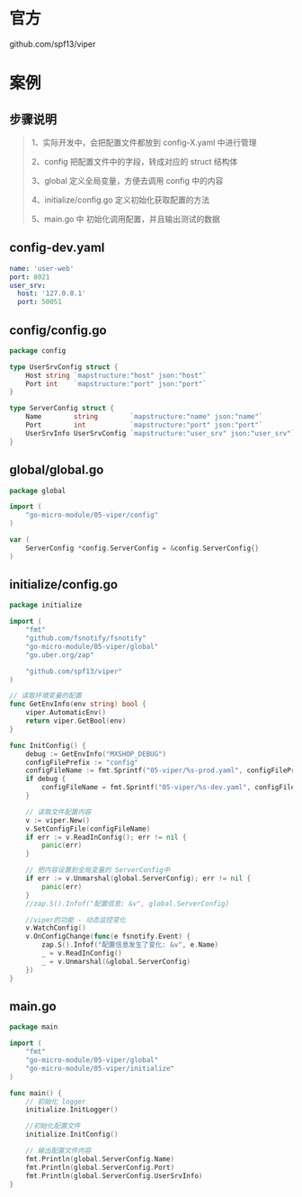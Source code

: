 # 官方

github.com/spf13/viper

# 案例

## 步骤说明

> 1、实际开发中，会把配置文件都放到 config-X.yaml 中进行管理
>
> 2、config 把配置文件中的字段，转成对应的 struct 结构体
>
> 3、global 定义全局变量，方便去调用 config 中的内容
>
> 4、initialize/config.go 定义初始化获取配置的方法
>
> 5、main.go 中 初始化调用配置，并且输出测试的数据

## config-dev.yaml

```yaml
name: 'user-web'
port: 8021
user_srv:
  host: '127.0.0.1'
  port: 50051
```

## config/config.go

```go
package config

type UserSrvConfig struct {
	Host string `mapstructure:"host" json:"host"`
	Port int    `mapstructure:"port" json:"port"`
}

type ServerConfig struct {
	Name        string        `mapstructure:"name" json:"name"`
	Port        int           `mapstructure:"port" json:"port"`
	UserSrvInfo UserSrvConfig `mapstructure:"user_srv" json:"user_srv"`
}
```

## global/global.go

```go
package global

import (
	"go-micro-module/05-viper/config"
)

var (
	ServerConfig *config.ServerConfig = &config.ServerConfig{}
)
```

## initialize/config.go

```go
package initialize

import (
	"fmt"
	"github.com/fsnotify/fsnotify"
	"go-micro-module/05-viper/global"
	"go.uber.org/zap"

	"github.com/spf13/viper"
)

// 读取环境变量的配置
func GetEnvInfo(env string) bool {
	viper.AutomaticEnv()
	return viper.GetBool(env)
}

func InitConfig() {
	debug := GetEnvInfo("MXSHOP_DEBUG")
	configFilePrefix := "config"
	configFileName := fmt.Sprintf("05-viper/%s-prod.yaml", configFilePrefix)
	if debug {
		configFileName = fmt.Sprintf("05-viper/%s-dev.yaml", configFilePrefix)
	}

	// 读取文件配置内容
	v := viper.New()
	v.SetConfigFile(configFileName)
	if err := v.ReadInConfig(); err != nil {
		panic(err)
	}

	// 把内容设置到全局变量的 ServerConfig中
	if err := v.Unmarshal(global.ServerConfig); err != nil {
		panic(err)
	}
	//zap.S().Infof("配置信息: &v", global.ServerConfig)

	//viper的功能 - 动态监控变化
	v.WatchConfig()
	v.OnConfigChange(func(e fsnotify.Event) {
		zap.S().Infof("配置信息发生了变化: &v", e.Name)
		_ = v.ReadInConfig()
		_ = v.Unmarshal(&global.ServerConfig)
	})
}
```



## main.go

```go
package main

import (
	"fmt"
	"go-micro-module/05-viper/global"
	"go-micro-module/05-viper/initialize"
)

func main() {
	// 初始化 logger
	initialize.InitLogger()

	//初始化配置文件
	initialize.InitConfig()

	// 输出配置文件内容
	fmt.Println(global.ServerConfig.Name)
	fmt.Println(global.ServerConfig.Port)
	fmt.Println(global.ServerConfig.UserSrvInfo)
}

```

